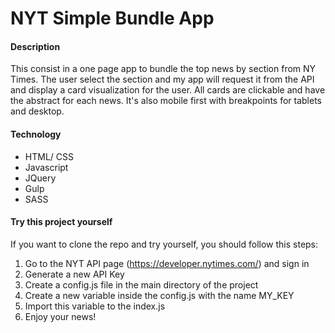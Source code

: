 # NYT Simple Bundle App

#### Description
This consist in a one page app to bundle the top news by section from NY Times.
The user select the section and my app will request it from the API and display a card visualization for the user.
All cards are clickable and have the abstract for each news.
It's also mobile first with breakpoints for tablets and desktop.

#### Technology
* HTML/ CSS
* Javascript
* JQuery
* Gulp
* SASS

#### Try this project yourself
If you want to clone the repo and try yourself, you should follow this steps:
1. Go to the NYT API page (https://developer.nytimes.com/) and sign in 
2. Generate a new API Key
3. Create a config.js file in the main directory of the project
4. Create a new variable inside the config.js with the name MY_KEY
5. Import this variable to the index.js
6. Enjoy your news!
